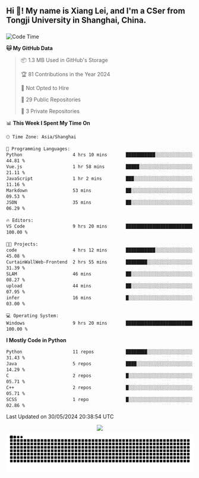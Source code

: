 <h2 align="left">Hi 👋! My name is Xiang Lei, and I'm a CSer from Tongji University in Shanghai, China.</h2>

###

<!--START_SECTION:waka-->
![Code Time](http://img.shields.io/badge/Code%20Time-491%20hrs%2050%20mins-blue)

**🐱 My GitHub Data** 

> 📦 1.3 MB Used in GitHub's Storage 
 > 
> 🏆 81 Contributions in the Year 2024
 > 
> 🚫 Not Opted to Hire
 > 
> 📜 29 Public Repositories 
 > 
> 🔑 3 Private Repositories 
 > 
📊 **This Week I Spent My Time On** 

```text
🕑︎ Time Zone: Asia/Shanghai

💬 Programming Languages: 
Python                   4 hrs 10 mins       ███████████░░░░░░░░░░░░░░   44.81 % 
Vue.js                   1 hr 58 mins        █████░░░░░░░░░░░░░░░░░░░░   21.11 % 
JavaScript               1 hr 2 mins         ███░░░░░░░░░░░░░░░░░░░░░░   11.16 % 
Markdown                 53 mins             ██░░░░░░░░░░░░░░░░░░░░░░░   09.53 % 
JSON                     35 mins             ██░░░░░░░░░░░░░░░░░░░░░░░   06.29 % 

🔥 Editors: 
VS Code                  9 hrs 20 mins       █████████████████████████   100.00 % 

🐱‍💻 Projects: 
code                     4 hrs 12 mins       ███████████░░░░░░░░░░░░░░   45.08 % 
CurtainWallWeb-Frontend  2 hrs 55 mins       ████████░░░░░░░░░░░░░░░░░   31.39 % 
SLAM                     46 mins             ██░░░░░░░░░░░░░░░░░░░░░░░   08.27 % 
upload                   44 mins             ██░░░░░░░░░░░░░░░░░░░░░░░   07.95 % 
infer                    16 mins             █░░░░░░░░░░░░░░░░░░░░░░░░   03.00 % 

💻 Operating System: 
Windows                  9 hrs 20 mins       █████████████████████████   100.00 % 
```

**I Mostly Code in Python** 

```text
Python                   11 repos            ████████░░░░░░░░░░░░░░░░░   31.43 % 
Java                     5 repos             ████░░░░░░░░░░░░░░░░░░░░░   14.29 % 
C                        2 repos             █░░░░░░░░░░░░░░░░░░░░░░░░   05.71 % 
C++                      2 repos             █░░░░░░░░░░░░░░░░░░░░░░░░   05.71 % 
SCSS                     1 repo              █░░░░░░░░░░░░░░░░░░░░░░░░   02.86 % 
```




 Last Updated on 30/05/2024 20:38:54 UTC
<!--END_SECTION:waka-->

<div align="center">
  <img src="https://github-readme-stats.vercel.app/api?username=Lei00764&show_icons=true&theme=radical" />
 </div>

 <div align="center">

<picture>
  <source media="(prefers-color-scheme: dark)" srcset="https://raw.githubusercontent.com/Lei00764/Lei00764/output/github-contribution-grid-snake-dark.svg">
  <source media="(prefers-color-scheme: light)" srcset="https://raw.githubusercontent.com/Lei00764/Lei00764/output/github-contribution-grid-snake.svg">
  <img alt="github contribution grid snake animation" src="https://raw.githubusercontent.com/Lei00764/Lei00764/output/github-contribution-grid-snake.svg">
</picture>

</div>





